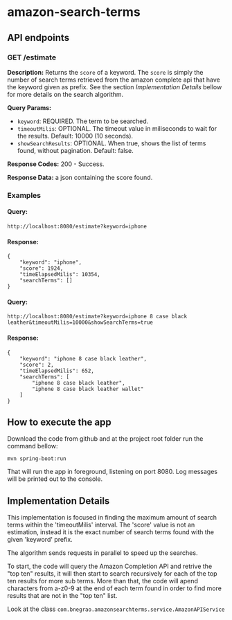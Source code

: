 # amazon-search-terms

## API endpoints

### GET /estimate
**Description:** Returns the `score` of a keyword. The `score` is simply the number of search terms retrieved from the amazon complete api that have the keyword given as prefix. See the section *Implementation Details* bellow for more details on the search algorithm.

**Query Params:**   
* `keyword`: REQUIRED. The term to be searched. 
* `timeoutMilis`: OPTIONAL. The timeout value in miliseconds to wait for the results. Default: 10000 (10 seconds).
* `showSearchResults`: OPTIONAL. When true, shows the list of terms found, without pagination. Default: false.  

**Response Codes:** 200 - Success.    

**Response Data:** a json containing the score found.  

### Examples

#### Query:

`http://localhost:8080/estimate?keyword=iphone`

#### Response:
```
{
    "keyword": "iphone",
    "score": 1924,
    "timeElapsedMilis": 10354,
    "searchTerms": []
}
```
#### Query:

`http://localhost:8080/estimate?keyword=iphone 8 case black leather&timeoutMilis=10000&showSearchTerms=true`

#### Response:
```
{
    "keyword": "iphone 8 case black leather",
    "score": 2,
    "timeElapsedMilis": 652,
    "searchTerms": [
        "iphone 8 case black leather",
        "iphone 8 case black leather wallet"
    ]
}
```
## How to execute the app
Download the code from github and at the project root folder run the command bellow:

    mvn spring-boot:run

That will run the app in foreground, listening on port 8080. Log messages will be printed out to the console.


## Implementation Details

This implementation is focused in finding the maximum amount of search terms within the 'timeoutMilis' interval. The 'score' value is not an estimation, instead it is the exact number of search terms found with the given 'keyword' prefix.

The algorithm sends requests in parallel to speed up the searches. 

To start, the code will query the Amazon Completion API and retrive the "top ten" results, it will then start to search recursively for each of the top ten results for more sub terms. More than that, the code will apend characters from a-z0-9 at the end of each term found in order to find more results that are not in the "top ten" list. 

Look at the class `com.bnegrao.amazonsearchterms.service.AmazonAPIService`

